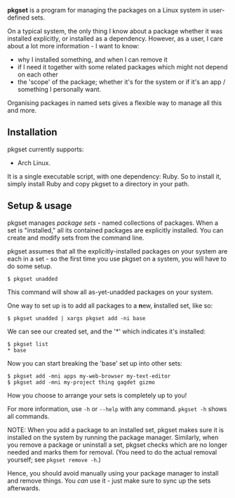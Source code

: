 **pkgset** is a program for managing the packages on a Linux system in
user-defined sets.

On a typical system, the only thing I know about a package whether it was
installed explicitly, or installed as a dependency. However, as a user, I care
about a lot more information - I want to know:

*   why I installed something, and when I can remove it
*   if I need it together with some related packages which might not depend on
    each other
*   the 'scope' of the package; whether it's for the system or if it's an app /
    something I personally want.

Organising packages in named sets gives a flexible way to manage all this and
more.

## Installation

pkgset currently supports:

*   Arch Linux.

It is a single executable script, with one dependency: Ruby. So to install it,
simply install Ruby and copy pkgset to a directory in your path.

## Setup & usage

pkgset manages _package sets_ - named collections of packages. When a set is
"installed," all its contained packages are explicitly installed. You can create
and modify sets from the command line.

pkgset assumes that all the explicitly-installed packages on your system are
each in a set - so the first time you use pkgset on a system, you will have to
do some setup.

    $ pkgset unadded

This command will show all as-yet-unadded packages on your system.

One way to set up is to add all packages to a **n**ew, **i**nstalled set, like
so:

    $ pkgset unadded | xargs pkgset add -ni base

We can see our created set, and the '*' which indicates it's installed:

    $ pkgset list
    * base

Now you can start breaking the 'base' set up into other sets:

    $ pkgset add -mni apps my-web-browser my-text-editor
    $ pkgset add -mni my-project thing gagdet gizmo

How you choose to arrange your sets is completely up to you!

For more information, use `-h` or `--help` with any command. `pkgset -h` shows
all commands.

NOTE: When you add a package to an installed set, pkgset makes sure it is
installed on the system by running the package manager. Similarly, when you
remove a package or uninstall a set, pkgset checks which are no longer needed
and marks them for removal. (You need to do the actual removal yourself; see
`pkgset remove -h`.)

Hence, you should avoid manually using your package manager to install and
remove things. You *can* use it - just make sure to sync up the sets afterwards.
